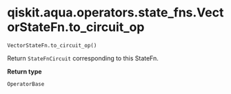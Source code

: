 # qiskit.aqua.operators.state\_fns.VectorStateFn.to\_circuit\_op

`VectorStateFn.to_circuit_op()`

Return `StateFnCircuit` corresponding to this StateFn.

**Return type**

`OperatorBase`
